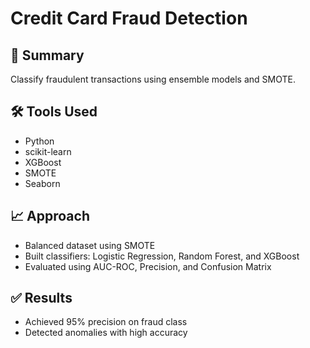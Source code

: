 # Credit Card Fraud Detection

## 📌 Summary
Classify fraudulent transactions using ensemble models and SMOTE.

## 🛠 Tools Used
- Python
- scikit-learn
- XGBoost
- SMOTE
- Seaborn

## 📈 Approach
- Balanced dataset using SMOTE
- Built classifiers: Logistic Regression, Random Forest, and XGBoost
- Evaluated using AUC-ROC, Precision, and Confusion Matrix

## ✅ Results
- Achieved 95% precision on fraud class
- Detected anomalies with high accuracy
